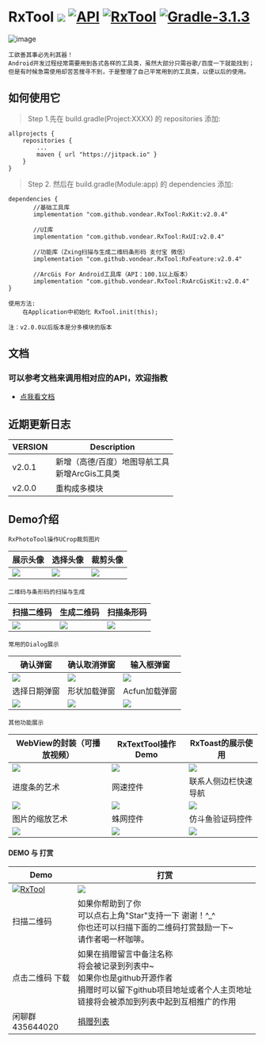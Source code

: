 # RxTool [![](https://img.shields.io/badge/platform-android-brightgreen.svg)](https://developer.android.com/index.html)  [![API](https://img.shields.io/badge/API-14%2B-blue.svg?style=flat)](https://android-arsenal.com/api?level=14)  [![RxTool](https://jitpack.io/v/vondear/RxTool.svg)](https://jitpack.io/#vondear/RxTool)  [![Gradle-3.1.3](https://img.shields.io/badge/Gradle-3.1.3-brightgreen.svg)](https://img.shields.io/badge/Gradle-3.1.3-brightgreen.svg)![image](https://github.com/vondear/RxTool/raw/master/miku.png)    工欲善其事必先利其器！    Android开发过程经常需要用到各式各样的工具类，虽然大部分只需谷歌/百度一下就能找到；    但是有时候急需使用却苦苦搜寻不到，于是整理了自己平常用到的工具类，以便以后的使用。## 如何使用它> Step 1.先在 build.gradle(Project:XXXX) 的 repositories 添加:	allprojects {		repositories {			...			maven { url "https://jitpack.io" }		}	}> Step 2. 然后在 build.gradle(Module:app) 的 dependencies 添加:	dependencies {	       //基础工具库           implementation "com.github.vondear.RxTool:RxKit:v2.0.4"	       //UI库	       implementation "com.github.vondear.RxTool:RxUI:v2.0.4"	       //功能库（Zxing扫描与生成二维码条形码 支付宝 微信）           implementation "com.github.vondear.RxTool:RxFeature:v2.0.4"           //ArcGis For Android工具库（API：100.1以上版本）           implementation "com.github.vondear.RxTool:RxArcGisKit:v2.0.4"	}    使用方法:        在Application中初始化 RxTool.init(this);    注：v2.0.0以后版本是分多模块的版本## 文档### 可以参考文档来调用相对应的API，欢迎指教- [点我看文档](https://github.com/vondear/RxTool/wiki/RxTool-Wiki)## 近期更新日志| VERSION | Description| ---------- | -------------| v2.0.1     | 新增（高德/百度）地图导航工具<br>新增ArcGis工具类| v2.0.0     | 重构成多模块## Demo介绍    RxPhotoTool操作UCrop裁剪图片| 展示头像 | 选择头像 | 裁剪头像| ---------- | ------------- | -------------| <img src="screenshot/screenshot_1.jpg"> | <img src="screenshot/screenshot_8.jpg"> | <img src="screenshot/screenshot_9.jpg">    二维码与条形码的扫描与生成| 扫描二维码 | 生成二维码 | 扫描条形码| ---------- | ------------- | -------------| <img src="screenshot/screenshot_2.jpg"> | <img src="screenshot/screenshot_3.jpg"> | <img src="screenshot/screenshot_10.jpg">    常用的Dialog展示| 确认弹窗 | 确认取消弹窗 | 输入框弹窗| ---------- | ------------- | -------------| <img src="screenshot/screenshot_5.png"> | <img src="screenshot/screenshot_6.png"> | <img src="screenshot/screenshot_7.png">| 选择日期弹窗 | 形状加载弹窗 | Acfun加载弹窗| <img src="screenshot/screenshot_11.png"> | <img src="screenshot/screenshot_12.png"> | <img src="screenshot/screenshot_13.png">    其他功能展示| WebView的封装（可播放视频） | RxTextTool操作Demo | RxToast的展示使用| ---------- | ------------- | -------------| <img src="screenshot/screenshot_14.png"> | <img src="screenshot/screenshot_15.png"> | <img src="screenshot/screenshot_18.png">| 进度条的艺术 | 网速控件 | 联系人侧边栏快速导航| <img src="screenshot/screenshot_16.png"> | <img src="screenshot/screenshot_17.png"> | <img src="screenshot/screenshot_22.png">| 图片的缩放艺术 | 蛛网控件 | 仿斗鱼验证码控件| <img src="screenshot/screenshot_19.png"> | <img src="screenshot/screenshot_20.png"> | <img src="screenshot/screenshot_21.png">#### DEMO 与 打赏| Demo | 打赏 || ---------- | ---------- || [![RxTool](https://github.com/vondear/RxTool/blob/master/qrcode_apk.png)](https://github.com/vondear/RxTool/raw/master/RxTool.apk) | <img src="pay_qr_code.jpg"> || 扫描二维码  |  如果你帮助到了你<br>可以点右上角"Star"支持一下 谢谢！^_^<br>你也还可以扫描下面的二维码打赏鼓励一下~ <br>请作者喝一杯咖啡。|| 点击二维码 下载 | 如果在捐赠留言中备注名称<br>将会被记录到列表中~ <br>如果你也是github开源作者<br>捐赠时可以留下github项目地址或者个人主页地址<br>链接将会被添加到列表中起到互相推广的作用 || 闲聊群 <br> 435644020 | [捐赠列表](Contributor.md) |